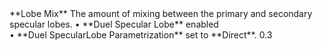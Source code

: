 <tr>
<td>**Lobe Mix**</td>
<td>The amount of mixing between the primary and secondary specular lobes.</td>
<td>&#8226; **Duel Specular Lobe** enabled <br/>&#8226; **Duel SpecularLobe Parametrization** set to **Direct**.</td>
<td>0.3</td>
</tr>
